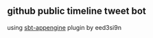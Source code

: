 ## github public timeline tweet bot

using [sbt-appengine](https://github.com/eed3si9n/sbt-appengine)  plugin by eed3si9n

